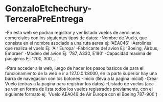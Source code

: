 # GonzaloEtchechury-TerceraPreEntrega


-En esta web se podran registrar y ver listado vuelos de aerolineas comerciales con los siguientes tipos de datos:
    -Nombre de Vuelo, que consiste en el nombre asociado a una ruta aerea ej: 'AEA046'
    -Aerolinea que realiza el vuelo Ej: 'Air Europa'
    -Fabricante del avion Ej: 'Boeing, Airbus, Embraer'
    -Modelo del avion Ej: '787, A330, E190'
    -Capacidad maxima de pasajeros Ej: '200, 300, ...'

-Para acceder a la web, luego de hacer los pasos basicos de para el funcionamiento de la web e ir a 127.0.0.1:8000, en la parte superior hay una barra de navegacion con los botones
    -Inicio (lleva a la pagina inicial)
    -Crear Vuelo (entras a la pagina para registrar los datos)
    -Listado de vuelos (aca se ven en forma de lista todos los vuelos registrados previamente, con el siguiente formato ej: 'Vuelo AEA046 de Air Europa con el Boeing 787-900')